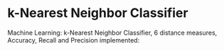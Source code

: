 # k-Nearest Neighbor Classifier
Machine Learning: k-Nearest Neighbor Classifier, 6 distance measures, Accuracy, Recall and Precision implemented:
